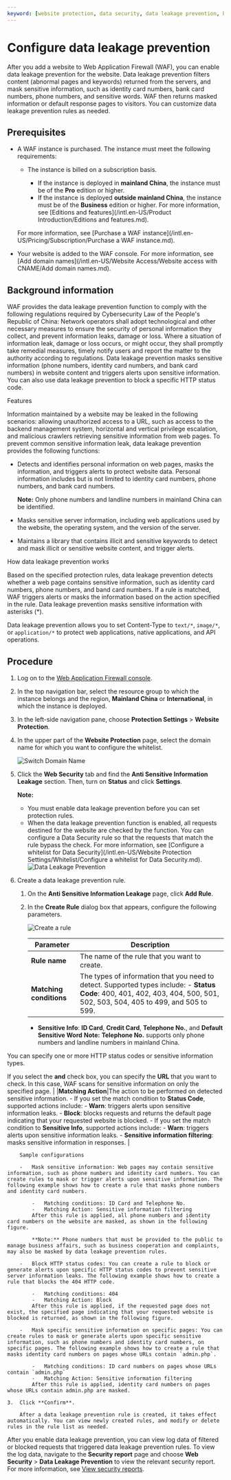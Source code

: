 ```yaml
---
keyword: [website protection, data security, data leakage prevention, block HTTP status code, sensitive information, blur, data masking]
---
```


# Configure data leakage prevention

After you add a website to Web Application Firewall \(WAF\), you can enable data leakage prevention for the website. Data leakage prevention filters content \(abnormal pages and keywords\) returned from the servers, and mask sensitive information, such as identity card numbers, bank card numbers, phone numbers, and sensitive words. WAF then returns masked information or default response pages to visitors. You can customize data leakage prevention rules as needed.

## Prerequisites

-   A WAF instance is purchased. The instance must meet the following requirements:

    -   The instance is billed on a subscription basis.

        -   If the instance is deployed in **mainland China**, the instance must be of the **Pro** edition or higher.
        -   If the instance is deployed **outside mainland China**, the instance must be of the **Business** edition or higher.
        For more information, see [Editions and features](/intl.en-US/Product Introduction/Editions and features.md).

    For more information, see [Purchase a WAF instance](/intl.en-US/Pricing/Subscription/Purchase a WAF instance.md).

-   Your website is added to the WAF console. For more information, see [Add domain names](/intl.en-US/Website Access/Website access with CNAME/Add domain names.md).

## Background information

WAF provides the data leakage prevention function to comply with the following regulations required by Cybersecurity Law of the People's Republic of China: Network operators shall adopt technological and other necessary measures to ensure the security of personal information they collect, and prevent information leaks, damage or loss. Where a situation of information leak, damage or loss occurs, or might occur, they shall promptly take remedial measures, timely notify users and report the matter to the authority according to regulations. Data leakage prevention masks sensitive information \(phone numbers, identity card numbers, and bank card numbers\) in website content and triggers alerts upon sensitive information. You can also use data leakage prevention to block a specific HTTP status code.

Features

Information maintained by a website may be leaked in the following scenarios: allowing unauthorized access to a URL, such as access to the backend management system, horizontal and vertical privilege escalation, and malicious crawlers retrieving sensitive information from web pages. To prevent common sensitive information leak, data leakage prevention provides the following functions:

-   Detects and identifies personal information on web pages, masks the information, and triggers alerts to protect website data. Personal information includes but is not limited to identity card numbers, phone numbers, and bank card numbers.

    **Note:** Only phone numbers and landline numbers in mainland China can be identified.

-   Masks sensitive server information, including web applications used by the website, the operating system, and the version of the server.
-   Maintains a library that contains illicit and sensitive keywords to detect and mask illicit or sensitive website content, and trigger alerts.

How data leakage prevention works

Based on the specified protection rules, data leakage prevention detects whether a web page contains sensitive information, such as identity card numbers, phone numbers, and band card numbers. If a rule is matched, WAF triggers alerts or masks the information based on the action specified in the rule. Data leakage prevention masks sensitive information with asterisks \(\*\).

Data leakage prevention allows you to set Content-Type to `text/*`, `image/*`, or `application/*` to protect web applications, native applications, and API operations.

## Procedure

1.  Log on to the [Web Application Firewall console](https://yundun.console.aliyun.com/?p=waf).

2.  In the top navigation bar, select the resource group to which the instance belongs and the region, **Mainland China** or **International**, in which the instance is deployed.

3.  In the left-side navigation pane, choose **Protection Settings** \> **Website Protection**.

4.  In the upper part of the **Website Protection** page, select the domain name for which you want to configure the whitelist.

    ![Switch Domain Name](https://static-aliyun-doc.oss-cn-hangzhou.aliyuncs.com/assets/img/en-US/8038549951/p77231.png)

5.  Click the **Web Security** tab and find the **Anti Sensitive Information Leakage** section. Then, turn on **Status** and click **Settings**.

    **Note:**

    -   You must enable data leakage prevention before you can set protection rules.
    -   When the data leakage prevention function is enabled, all requests destined for the website are checked by the function. You can configure a Data Security rule so that the requests that match the rule bypass the check. For more information, see [Configure a whitelist for Data Security](/intl.en-US/Website Protection Settings/Whitelist/Configure a whitelist for Data Security.md).
    ![Data Leakage Prevention](https://static-aliyun-doc.oss-cn-hangzhou.aliyuncs.com/assets/img/en-US/1328549951/p74237.png)

6.  Create a data leakage prevention rule.

    1.  On the **Anti Sensitive Information Leakage** page, click **Add Rule**.

    2.  In the **Create Rule** dialog box that appears, configure the following parameters.

        ![Create a rule](https://static-aliyun-doc.oss-cn-hangzhou.aliyuncs.com/assets/img/en-US/1328549951/p74239.png)

        |Parameter|Description|
        |---------|-----------|
        |**Rule name**|The name of the rule that you want to create.|
        |**Matching conditions**|The types of information that you need to detect. Supported types include:         -   **Status Code**: 400, 401, 402, 403, 404, 500, 501, 502, 503, 504, 405 to 499, and 505 to 599.
        -   **Sensitive Info**: **ID Card**, **Credit Card**, **Telephone No.**, and **Default Sensitive Word**
**Note:** **Telephone No.** supports only phone numbers and landline numbers in mainland China.

You can specify one or more HTTP status codes or sensitive information types.

If you select the **and** check box, you can specify the **URL** that you want to check. In this case, WAF scans for sensitive information on only the specified page. |
        |**Matching Action**|The action to be performed on detected sensitive information.         -   If you set the match condition to **Status Code**, supported actions include:
            -   **Warn**: triggers alerts upon sensitive information leaks.
            -   **Block**: blocks requests and returns the default page indicating that your requested website is blocked.
        -   If you set the match condition to **Sensitive Info**, supported actions include:
            -   **Warn**: triggers alerts upon sensitive information leaks.
            -   **Sensitive information filtering**: masks sensitive information in responses. |

        Sample configurations

        -   Mask sensitive information: Web pages may contain sensitive information, such as phone numbers and identity card numbers. You can create rules to mask or trigger alerts upon sensitive information. The following example shows how to create a rule that masks phone numbers and identity card numbers.

            -   Matching conditions: ID Card and Telephone No.
            -   Matching Action: Sensitive information filtering
            After this rule is applied, all phone numbers and identity card numbers on the website are masked, as shown in the following figure.

            **Note:** Phone numbers that must be provided to the public to manage business affairs, such as business cooperation and complaints, may also be masked by data leakage prevention rules.

        -   Block HTTP status codes: You can create a rule to block or generate alerts upon specific HTTP status codes to prevent sensitive server information leaks. The following example shows how to create a rule that blocks the 404 HTTP code.

            -   Matching conditions: 404
            -   Matching Action: Block
            After this rule is applied, if the requested page does not exist, the specified page indicating that your requested website is blocked is returned, as shown in the following figure.

        -   Mask specific sensitive information on specific pages: You can create rules to mask or generate alerts upon specific sensitive information, such as phone numbers and identity card numbers, on specific pages. The following example shows how to create a rule that masks identity card numbers on pages whose URLs contain `admin.php`.

            -   Matching conditions: ID card numbers on pages whose URLs contain `admin.php`
            -   Matching Action: Sensitive information filtering
            After this rule is applied, identity card numbers on pages whose URLs contain admin.php are masked.

    3.  Click **Confirm**.

        After a data leakage prevention rule is created, it takes effect automatically. You can view newly created rules, and modify or delete rules in the rule list as needed.


After you enable data leakage prevention, you can view log data of filtered or blocked requests that triggered data leakage prevention rules. To view the log data, navigate to the **Security report** page and choose **Web Security** \> **Data Leakage Prevention** to view the relevant security report. For more information, see [View security reports](/intl.en-US/.md).

